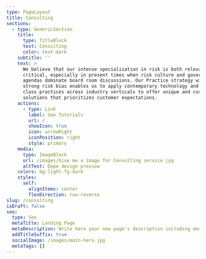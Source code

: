 ```yaml
---
type: PageLayout
title: Consulting
sections:
  - type: GenericSection
    title:
      type: TitleBlock
      text: Consulting
      color: text-dark
    subtitle: ''
    text: >
      We believe that our intense specialization in risk is both relevant and
      critical, especially in present times when risk culture and governance
      agendas dominate board room discussions. Our Practice strategy with a
      strong risk bias enables us to apply contemporary technology and best in
      class practices across industry verticals to offer unique and customized
      solutions that prioritizes customer expectations.
    actions:
      - type: Link
        label: See Tutorials
        url: /
        showIcon: true
        icon: arrowRight
        iconPosition: right
        style: primary
    media:
      type: ImageBlock
      url: /images/Give me a image for Consulting service.jpg
      altText: Dope design preview
    colors: bg-light-fg-dark
    styles:
      self:
        alignItems: center
        flexDirection: row-reverse
slug: /consulting
isDraft: false
seo:
  type: Seo
  metaTitle: Landing Page
  metaDescription: Write here your new page's description including most relevant keywords.
  addTitleSuffix: true
  socialImage: /images/main-hero.jpg
  metaTags: []
---
```

